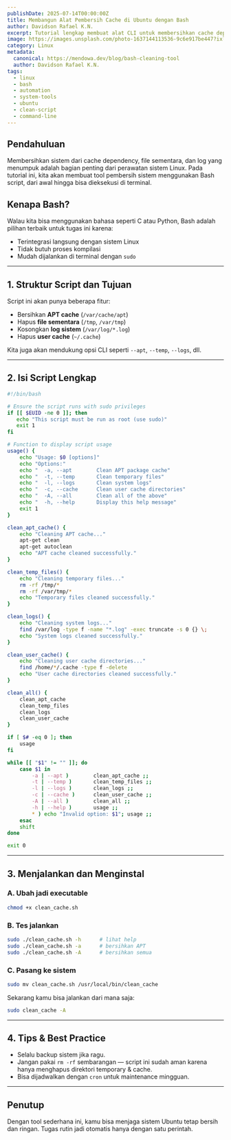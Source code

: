 ```yaml
---
publishDate: 2025-07-14T00:00:00Z
title: Membangun Alat Pembersih Cache di Ubuntu dengan Bash
author: Davidson Rafael K.N.
excerpt: Tutorial lengkap membuat alat CLI untuk membersihkan cache dependency, file sementara, dan log di Ubuntu Linux menggunakan Bash script.
image: https://images.unsplash.com/photo-1637144113536-9c6e917be447?ixlib=rb-4.0.3&ixid=M3wxMjA3fDB8MHxwaG90by1wYWdlfHx8fGVufDB8fHx8fA%3D%3D&auto=format&fit=crop&w=1674&q=80
category: Linux
metadata:
  canonical: https://mendowa.dev/blog/bash-cleaning-tool
  author: Davidson Rafael K.N.
tags:
  - linux
  - bash
  - automation
  - system-tools
  - ubuntu
  - clean-script
  - command-line
---
```


## Pendahuluan

Membersihkan sistem dari cache dependency, file sementara, dan log yang menumpuk adalah bagian penting dari perawatan sistem Linux. Pada tutorial ini, kita akan membuat tool pembersih sistem menggunakan Bash script, dari awal hingga bisa dieksekusi di terminal.

## Kenapa Bash?

Walau kita bisa menggunakan bahasa seperti C atau Python, Bash adalah pilihan terbaik untuk tugas ini karena:

- Terintegrasi langsung dengan sistem Linux
- Tidak butuh proses kompilasi
- Mudah dijalankan di terminal dengan `sudo`

---

## 1. Struktur Script dan Tujuan

Script ini akan punya beberapa fitur:

- Bersihkan **APT cache** (`/var/cache/apt`)
- Hapus **file sementara** (`/tmp`, `/var/tmp`)
- Kosongkan **log sistem** (`/var/log/*.log`)
- Hapus **user cache** (`~/.cache`)

Kita juga akan mendukung opsi CLI seperti `--apt`, `--temp`, `--logs`, dll.

---

## 2. Isi Script Lengkap

```bash
#!/bin/bash

# Ensure the script runs with sudo privileges
if [[ $EUID -ne 0 ]]; then
   echo "This script must be run as root (use sudo)"
   exit 1
fi

# Function to display script usage
usage() {
    echo "Usage: $0 [options]"
    echo "Options:"
    echo "  -a, --apt        Clean APT package cache"
    echo "  -t, --temp       Clean temporary files"
    echo "  -l, --logs       Clean system logs"
    echo "  -c, --cache      Clean user cache directories"
    echo "  -A, --all        Clean all of the above"
    echo "  -h, --help       Display this help message"
    exit 1
}

clean_apt_cache() {
    echo "Cleaning APT cache..."
    apt-get clean
    apt-get autoclean
    echo "APT cache cleaned successfully."
}

clean_temp_files() {
    echo "Cleaning temporary files..."
    rm -rf /tmp/*
    rm -rf /var/tmp/*
    echo "Temporary files cleaned successfully."
}

clean_logs() {
    echo "Cleaning system logs..."
    find /var/log -type f -name "*.log" -exec truncate -s 0 {} \;
    echo "System logs cleaned successfully."
}

clean_user_cache() {
    echo "Cleaning user cache directories..."
    find /home/*/.cache -type f -delete
    echo "User cache directories cleaned successfully."
}

clean_all() {
    clean_apt_cache
    clean_temp_files
    clean_logs
    clean_user_cache
}

if [ $# -eq 0 ]; then
    usage
fi

while [[ "$1" != "" ]]; do
    case $1 in
        -a | --apt )        clean_apt_cache ;;
        -t | --temp )       clean_temp_files ;;
        -l | --logs )       clean_logs ;;
        -c | --cache )      clean_user_cache ;;
        -A | --all )        clean_all ;;
        -h | --help )       usage ;;
        * ) echo "Invalid option: $1"; usage ;;
    esac
    shift
done

exit 0
```

---

## 3. Menjalankan dan Menginstal

### A. Ubah jadi executable

```bash
chmod +x clean_cache.sh
```

### B. Tes jalankan

```bash
sudo ./clean_cache.sh -h      # lihat help
sudo ./clean_cache.sh -a      # bersihkan APT
sudo ./clean_cache.sh -A      # bersihkan semua
```

### C. Pasang ke sistem

```bash
sudo mv clean_cache.sh /usr/local/bin/clean_cache
```

Sekarang kamu bisa jalankan dari mana saja:

```bash
sudo clean_cache -A
```

---

## 4. Tips & Best Practice

- Selalu backup sistem jika ragu.
- Jangan pakai `rm -rf` sembarangan — script ini sudah aman karena hanya menghapus direktori temporary & cache.
- Bisa dijadwalkan dengan `cron` untuk maintenance mingguan.

---

## Penutup

Dengan tool sederhana ini, kamu bisa menjaga sistem Ubuntu tetap bersih dan ringan. Tugas rutin jadi otomatis hanya dengan satu perintah.
